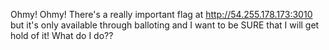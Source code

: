 Ohmy! Ohmy! There's a really important flag at http://54.255.178.173:3010 but it's only available through balloting and I want to be SURE that I will get hold of it! What do I do??
